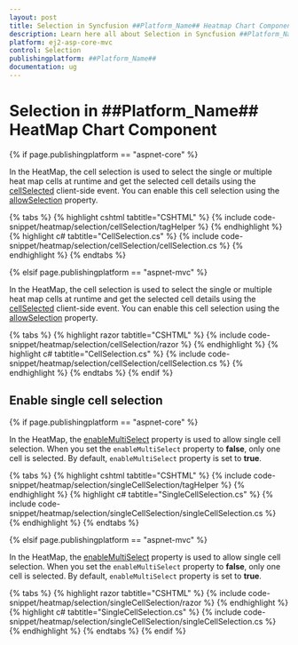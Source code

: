```yaml
---
layout: post
title: Selection in Syncfusion ##Platform_Name## Heatmap Chart Component
description: Learn here all about Selection in Syncfusion ##Platform_Name## Heatmap Chart component of Syncfusion Essential JS 2 and more.
platform: ej2-asp-core-mvc
control: Selection
publishingplatform: ##Platform_Name##
documentation: ug
---
```



# Selection in ##Platform_Name## HeatMap Chart Component

{% if page.publishingplatform == "aspnet-core" %}

In the HeatMap, the cell selection is used to select the single or multiple heat map cells at runtime and get the selected cell details using the [cellSelected](https://help.syncfusion.com/cr/aspnetcore-js2/Syncfusion.EJ2.HeatMap.HeatMap.html#Syncfusion_EJ2_HeatMap_HeatMap_CellSelected) client-side event. You can enable this cell selection using the [allowSelection](https://help.syncfusion.com/cr/aspnetcore-js2/Syncfusion.EJ2.HeatMap.HeatMap.html#Syncfusion_EJ2_HeatMap_HeatMap_AllowSelection) property.

{% tabs %}
{% highlight cshtml tabtitle="CSHTML" %}
{% include code-snippet/heatmap/selection/cellSelection/tagHelper %}
{% endhighlight %}
{% highlight c# tabtitle="CellSelection.cs" %}
{% include code-snippet/heatmap/selection/cellSelection/cellSelection.cs %}
{% endhighlight %}
{% endtabs %}

{% elsif page.publishingplatform == "aspnet-mvc" %}

In the HeatMap, the cell selection is used to select the single or multiple heat map cells at runtime and get the selected cell details using the [cellSelected](https://help.syncfusion.com/cr/aspnetmvc-js2/Syncfusion.EJ2.HeatMap.HeatMap.html#Syncfusion_EJ2_HeatMap_HeatMap_CellSelected) client-side event. You can enable this cell selection using the [allowSelection](https://help.syncfusion.com/cr/aspnetmvc-js2/Syncfusion.EJ2.HeatMap.HeatMap.html#Syncfusion_EJ2_HeatMap_HeatMap_AllowSelection) property.

{% tabs %}
{% highlight razor tabtitle="CSHTML" %}
{% include code-snippet/heatmap/selection/cellSelection/razor %}
{% endhighlight %}
{% highlight c# tabtitle="CellSelection.cs" %}
{% include code-snippet/heatmap/selection/cellSelection/cellSelection.cs %}
{% endhighlight %}
{% endtabs %}
{% endif %}

## Enable single cell selection

{% if page.publishingplatform == "aspnet-core" %}

In the HeatMap, the [enableMultiSelect](https://help.syncfusion.com/cr/aspnetcore-js2/Syncfusion.EJ2.HeatMap.HeatMap.html#Syncfusion_EJ2_HeatMap_HeatMap_EnableMultiSelect) property is used to allow single cell selection. When you set the `enableMultiSelect` property to **false**, only one cell is selected. By default, `enableMultiSelect` property is set to **true**.

{% tabs %}
{% highlight cshtml tabtitle="CSHTML" %}
{% include code-snippet/heatmap/selection/singleCellSelection/tagHelper %}
{% endhighlight %}
{% highlight c# tabtitle="SingleCellSelection.cs" %}
{% include code-snippet/heatmap/selection/singleCellSelection/singleCellSelection.cs %}
{% endhighlight %}
{% endtabs %}

{% elsif page.publishingplatform == "aspnet-mvc" %}

In the HeatMap, the [enableMultiSelect](https://help.syncfusion.com/cr/aspnetmvc-js2/Syncfusion.EJ2.HeatMap.HeatMap.html#Syncfusion_EJ2_HeatMap_HeatMap_EnableMultiSelect) property is used to allow single cell selection. When you set the `enableMultiSelect` property to **false**, only one cell is selected. By default, `enableMultiSelect` property is set to **true**.

{% tabs %}
{% highlight razor tabtitle="CSHTML" %}
{% include code-snippet/heatmap/selection/singleCellSelection/razor %}
{% endhighlight %}
{% highlight c# tabtitle="SingleCellSelection.cs" %}
{% include code-snippet/heatmap/selection/singleCellSelection/singleCellSelection.cs %}
{% endhighlight %}
{% endtabs %}
{% endif %}